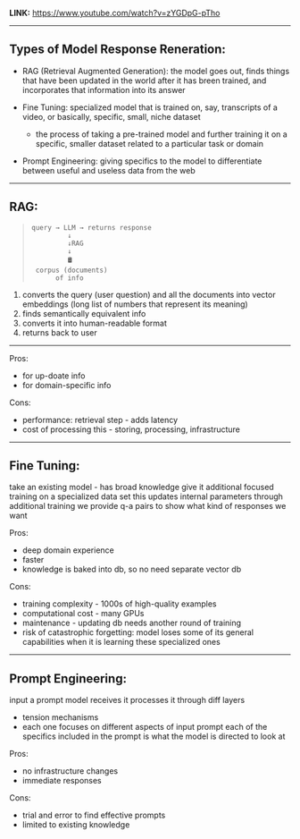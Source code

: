 **LINK:** https://www.youtube.com/watch?v=zYGDpG-pTho

---

## Types of Model Response Reneration: 
- RAG (Retrieval Augmented Generation): the model goes out, finds things that have been updated in the world after it has breen trained, and incorporates that information into its answer
  
- Fine Tuning: specialized model that is trained on, say, transcripts of a video, or basically, specific, small, niche dataset
  - the process of taking a pre-trained model and further training it on a specific, smaller dataset related to a particular task or domain

- Prompt Engineering: giving specifics to the model to differentiate between useful and useless data from the web 

---

## RAG:
>     query → LLM → returns response
>              ↓
>              ↓RAG  
>              ↓
>              🛢️ 
>      corpus (documents)  
>           of info 

1. converts the query (user question) and all the documents into vector embeddings (long list of numbers that represent its meaning)
2. finds semantically equivalent info
3. converts it into human-readable format
4. returns back to user

---

Pros:
- for up-doate info
- for domain-specific info

Cons:
- performance: retrieval step - adds latency
- cost of processing this - storing, processing, infrastructure
  
---

## Fine Tuning: 
take an existing model - has broad knowledge
give it additional focused training on a specialized data set
this updates internal parameters through additional training
we provide q-a pairs to show what kind of responses we want

Pros:
- deep domain experience
- faster
- knowledge is baked into db, so no need separate vector db

Cons:
- training complexity - 1000s of high-quality examples
- computational cost - many GPUs
- maintenance - updating db needs another round of training
- risk of catastrophic forgetting: model loses some of its general capabilities when it is learning these specialized ones

---

## Prompt Engineering: 
input a prompt
model receives it 
processes it through diff layers 
  - tension mechanisms
  - each one focuses on different aspects of input prompt
each of the specifics included in the prompt is what the model is directed to look at 

Pros:
- no infrastructure changes
- immediate responses

Cons:
- trial and error to find effective prompts
- limited to existing knowledge

